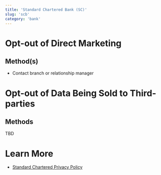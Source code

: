 ```yaml
---
title: 'Standard Chartered Bank (SC)'
slug: 'scb'
category: 'bank'
---
```


# Opt-out of Direct Marketing

## Method(s)

- Contact branch or relationship manager

# Opt-out of Data Being Sold to Third-parties

## Methods

TBD

# Learn More

- [Standard Chartered Privacy Policy](https://www.sc.com/sg/privacy/)